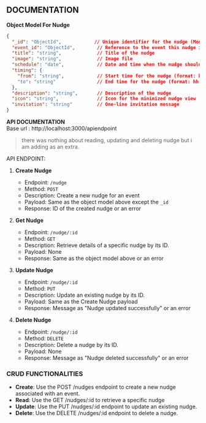 ## DOCUMENTATION

**Object Model For Nudge**  
```json
{
  "_id": "ObjectId",            // Unique identifier for the nudge (MongoDB ObjectId)
  "event_id": "ObjectId",        // Reference to the event this nudge is associated with (MongoDB ObjectId)
  "title": "string",             // Title of the nudge
  "image": "string",             // Image file
  "schedule": "date",            // Date and time when the nudge should be sent
  "timing": {
    "from": "string",            // Start time for the nudge (format: hh:mm)
    "to": "string"               // End time for the nudge (format: hh:mm)
  },
  "description": "string",       // Description of the nudge
  "icon": "string",              // Icon for the minimized nudge view
  "invitation": "string"         // One-line invitation message
}
```    
**API DOCUMENTATION**  
Base url : http://localhost:3000/apiendpoint
  
>there was nothing about reading, updating and deleting nudge but i am adding as an extra.  
  
API ENDPOINT:

1. **Create Nudge**
   * Endpoint: `/nudge`
   * Method: `POST`
   * Description: Create a new nudge for an event
   * Payload: Same as the object model above except the `_id`
   * Response: ID of the created nudge or an error

2. **Get Nudge**
   * Endpoint: `/nudge/:id`
   * Method: `GET`
   * Description: Retrieve details of a specific nudge by its ID.
   * Payload: None
   * Response: Same as the object model above or an error

3. **Update Nudge**
   * Endpoint: `/nudge/:id`
   * Method: `PUT`
   * Description: Update an existing nudge by its ID.
   * Payload: Same as the Create Nudge payload
   * Response: Message as "Nudge updated successfully" or an error

4. **Delete Nudge**
   * Endpoint: `/nudge/:id`
   * Method: `DELETE`
   * Description: Delete a nudge by its ID.
   * Payload: None
   * Response: Message as "Nudge deleted successfully" or an error

  
### CRUD FUNCTIONALITIES
  
* **Create**: Use the POST /nudges endpoint to create a new nudge associated with an event.   
* **Read**: Use the GET /nudges/:id to retrieve a specific nudge  
* **Update**: Use the PUT /nudges/:id endpoint to update an existing nudge.  
* **Delete**: Use the DELETE /nudges/:id endpoint to delete a nudge.  
 



